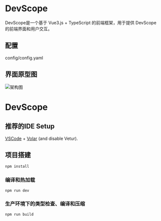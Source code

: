 # DevScope

DevScope是一个基于 Vue3.js + TypeScript 的前端框架，用于提供 DevScope 的前端界面和用户交互。

## 配置

config/config.yaml

## 界面原型图

![架构图](./platform.png)

# DevScope

## 推荐的IDE Setup

[VSCode](https://code.visualstudio.com/) + [Volar](https://marketplace.visualstudio.com/items?itemName=Vue.volar) (and disable Vetur).

## 项目搭建

```sh
npm install
```

### 编译和热加载

```sh
npm run dev
```

### 生产环境下的类型检查、编译和压缩

```sh
npm run build
```

